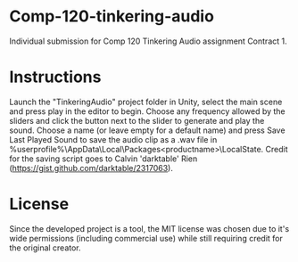 # Comp-120-tinkering-audio
Individual submission for Comp 120 Tinkering Audio assignment Contract 1.

# Instructions
Launch the "TinkeringAudio" project folder in Unity, select the main scene and press play in the editor to begin. Choose any frequency allowed by the sliders and click the button next to the slider to generate and play the sound. Choose a name (or leave empty for a default name) and press Save Last Played Sound to save the audio clip as a .wav file in %userprofile%\AppData\Local\Packages\<productname>\LocalState. Credit for the saving script goes to Calvin 'darktable' Rien (https://gist.github.com/darktable/2317063).

# License
Since the developed project is a tool, the MIT license was chosen due to it's wide permissions (including commercial use) while still requiring credit for the original creator.
